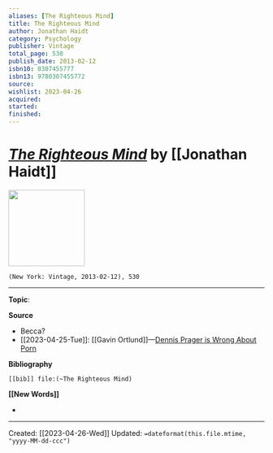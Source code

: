 ```yaml
---
aliases: [The Righteous Mind]
title: The Righteous Mind
author: Jonathan Haidt
category: Psychology
publisher: Vintage
total_page: 530
publish_date: 2013-02-12
isbn10: 0307455777
isbn13: 9780307455772
source: 
wishlist: 2023-04-26
acquired: 
started: 
finished: 
---
```

# *[The Righteous Mind]()* by [[Jonathan Haidt]]

<img src="http://books.google.com/books/content?id=U21BxGfm3RUC&printsec=frontcover&img=1&zoom=1&edge=curl&source=gbs_api" width=150>

`(New York: Vintage, 2013-02-12), 530`



--- 
**Topic**: 

**Source**
- Becca? 
- [[2023-04-25-Tue]]: [[Gavin Ortlund]]—[Dennis Prager is Wrong About Porn](https://youtu.be/9DaKYbpIkyg?t=619)

**Bibliography**

```query
[[bib]] file:(~The Righteous Mind)
```
 

**[[New Words]]**

- 

---
Created: [[2023-04-26-Wed]]
Updated: `=dateformat(this.file.mtime, "yyyy-MM-dd-ccc")`